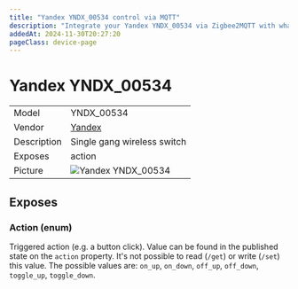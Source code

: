 ```yaml
---
title: "Yandex YNDX_00534 control via MQTT"
description: "Integrate your Yandex YNDX_00534 via Zigbee2MQTT with whatever smart home infrastructure you are using without the vendor's bridge or gateway."
addedAt: 2024-11-30T20:27:20
pageClass: device-page
---
```


<!-- !!!! -->
<!-- ATTENTION: This file is auto-generated through docgen! -->
<!-- You can only edit the "Notes"-Section between the two comment lines "Notes BEGIN" and "Notes END". -->
<!-- Do not use h1 or h2 heading within "## Notes"-Section. -->
<!-- !!!! -->

# Yandex YNDX_00534

|     |     |
|-----|-----|
| Model | YNDX_00534  |
| Vendor  | [Yandex](/supported-devices/#v=Yandex)  |
| Description | Single gang wireless switch |
| Exposes | action |
| Picture | ![Yandex YNDX_00534](https://www.zigbee2mqtt.io/images/devices/YNDX_00534.png) |


<!-- Notes BEGIN: You can edit here. Add "## Notes" headline if not already present. -->


<!-- Notes END: Do not edit below this line -->




## Exposes

### Action (enum)
Triggered action (e.g. a button click).
Value can be found in the published state on the `action` property.
It's not possible to read (`/get`) or write (`/set`) this value.
The possible values are: `on_up`, `on_down`, `off_up`, `off_down`, `toggle_up`, `toggle_down`.

